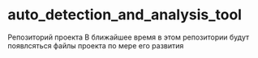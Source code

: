 # auto_detection_and_analysis_tool
Репозиторий проекта
В ближайшее время в этом репозитории будут появлсяться файлы проекта по мере его развития
